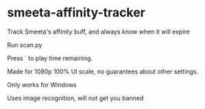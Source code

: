 # smeeta-affinity-tracker
Track Smeeta's affinity buff, and always know when it will expire

Run scan.py

Press ` to play time remaining.

Made for 1080p 100% UI scale, no guarantees about other settings.

Only works for Windows

Uses image recognition, will not get you banned

